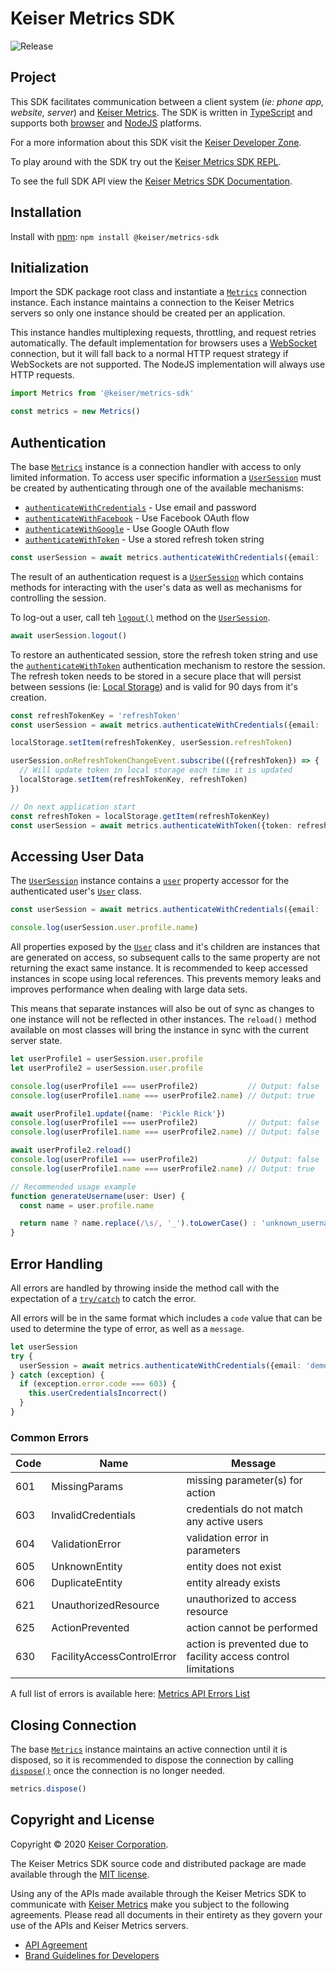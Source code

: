 # Keiser Metrics SDK
![Release](https://github.com/KeiserCorp/Keiser.Metrics.SDK/workflows/Release/badge.svg)

## Project
This SDK facilitates communication between a client system (_ie: phone app, website, server_) and [Keiser Metrics](https://metrics.keiser.com). The SDK is written in [TypeScript](https://www.typescriptlang.org) and supports both [browser](https://caniuse.com/#feat=es6) and [NodeJS](https://nodejs.org) platforms.

For a more information about this SDK visit the [Keiser Developer Zone](https://dev.keiser.com/metrics/sdk).

To play around with the SDK try out the [Keiser Metrics SDK REPL](https://repl.it/@KeiserDev/Metrics-SDK-Example).

To see the full SDK API view the [Keiser Metrics SDK Documentation](https://keisercorp.github.io/Keiser.Metrics.SDK/).

## Installation
Install with [npm](https://www.npmjs.com/): `npm install @keiser/metrics-sdk`

## Initialization
Import the SDK package root class and instantiate a [`Metrics`](https://keisercorp.github.io/Keiser.Metrics.SDK/classes/metrics.html) connection instance. Each instance maintains a connection to the Keiser Metrics servers so only one instance should be created per an application.

This instance handles multiplexing requests, throttling, and request retries automatically. The default implementation for browsers uses a [WebSocket](https://developer.mozilla.org/en-US/docs/Web/API/WebSockets_API) connection, but it will fall back to a normal HTTP request strategy if WebSockets are not supported. The NodeJS implementation will always use HTTP requests.

```ts
import Metrics from '@keiser/metrics-sdk'

const metrics = new Metrics()
```

## Authentication
The base [`Metrics`](https://keisercorp.github.io/Keiser.Metrics.SDK/classes/metrics.html) instance is a connection handler with access to only limited information. To access user specific information a [`UserSession`](https://keisercorp.github.io/Keiser.Metrics.SDK/classes/usersession.html) must be created by authenticating through one of the available mechanisms:

- [`authenticateWithCredentials`](https://keisercorp.github.io/Keiser.Metrics.SDK/classes/metrics.html#authenticatewithcredentials) - Use email and password
- [`authenticateWithFacebook`](https://keisercorp.github.io/Keiser.Metrics.SDK/classes/metrics.html#authenticateWithFacebook) - Use Facebook OAuth flow
- [`authenticateWithGoogle`](https://keisercorp.github.io/Keiser.Metrics.SDK/classes/metrics.html#authenticateWithGoogle) - Use Google OAuth flow
- [`authenticateWithToken`](https://keisercorp.github.io/Keiser.Metrics.SDK/classes/metrics.html#authenticateWithToken) - Use a stored refresh token string

```ts
const userSession = await metrics.authenticateWithCredentials({email: 'demo@keiser.com', password: 'password'})
```

The result of an authentication request is a [`UserSession`](https://keisercorp.github.io/Keiser.Metrics.SDK/classes/usersession.html) which contains methods for interacting with the user's data as well as mechanisms for controlling the session.

To log-out a user, call teh [`logout()`](https://keisercorp.github.io/Keiser.Metrics.SDK/classes/usersession.html#logout) method on the [`UserSession`](https://keisercorp.github.io/Keiser.Metrics.SDK/classes/usersession.html).

```ts
await userSession.logout()
```

To restore an authenticated session, store the refresh token string and use the [`authenticateWithToken`](https://keisercorp.github.io/Keiser.Metrics.SDK/classes/metrics.html#authenticateWithToken) authentication mechanism to restore the session. The refresh token needs to be stored in a secure place that will persist between sessions (ie: [Local Storage](https://developer.mozilla.org/en-US/docs/Web/API/Window/localStorage)) and is valid for 90 days from it's creation.

```ts
const refreshTokenKey = 'refreshToken'
const userSession = await metrics.authenticateWithCredentials({email: 'demo@keiser.com', password: 'password'})

localStorage.setItem(refreshTokenKey, userSession.refreshToken)

userSession.onRefreshTokenChangeEvent.subscribe(({refreshToken}) => {
  // Will update token in local storage each time it is updated
  localStorage.setItem(refreshTokenKey, refreshToken)
})

// On next application start
const refreshToken = localStorage.getItem(refreshTokenKey)
const userSession = await metrics.authenticateWithToken({token: refreshToken})
```

## Accessing User Data
The [`UserSession`](https://keisercorp.github.io/Keiser.Metrics.SDK/classes/usersession.html) instance contains a [`user`](https://keisercorp.github.io/Keiser.Metrics.SDK/classes/usersession.html#user) property accessor for the authenticated user's [`User`](https://keisercorp.github.io/Keiser.Metrics.SDK/classes/user.html) class.

```ts
const userSession = await metrics.authenticateWithCredentials({email: 'demo@keiser.com', password: 'password'})

console.log(userSession.user.profile.name)
```

All properties exposed by the [`User`](https://keisercorp.github.io/Keiser.Metrics.SDK/classes/user.html) class and it's children are instances that are generated on access, so subsequent calls to the same property are not returning the exact same instance. It is recommended to keep accessed instances in scope using local references. This prevents memory leaks and improves performance when dealing with large data sets.

This means that separate instances will also be out of sync as changes to one instance will not be reflected in other instances. The `reload()` method available on most classes will bring the instance in sync with the current server state.

```ts
let userProfile1 = userSession.user.profile
let userProfile2 = userSession.user.profile

console.log(userProfile1 === userProfile2)           // Output: false
console.log(userProfile1.name === userProfile2.name) // Output: true

await userProfile1.update({name: 'Pickle Rick'})
console.log(userProfile1 === userProfile2)           // Output: false
console.log(userProfile1.name === userProfile2.name) // Output: false

await userProfile2.reload()
console.log(userProfile1 === userProfile2)           // Output: false
console.log(userProfile1.name === userProfile2.name) // Output: true
```

```ts
// Recommended usage example
function generateUsername(user: User) {
  const name = user.profile.name

  return name ? name.replace(/\s/, '_').toLowerCase() : 'unknown_username'
}
```

## Error Handling

All errors are handled by throwing inside the method call with the expectation of a [`try/catch`](https://developer.mozilla.org/en-US/docs/Web/JavaScript/Reference/Statements/try...catch) to catch the error.

All errors will be in the same format which includes a `code` value that can be used to determine the type of error, as well as a `message`.

```ts
let userSession
try {
  userSession = await metrics.authenticateWithCredentials({email: 'demo@keiser.com', password: 'wrongPassword'})
} catch (exception) {
  if (exception.error.code === 603) {
    this.userCredentialsIncorrect()
  }
}
```

### Common Errors

| Code | Name | Message |
| ---- | ---- | ------- |
| 601 | MissingParams | missing parameter(s) for action |
| 603 | InvalidCredentials | credentials do not match any active users |
| 604 | ValidationError | validation error in parameters |
| 605 | UnknownEntity | entity does not exist |
| 606 | DuplicateEntity | entity already exists |
| 621 | UnauthorizedResource | unauthorized to access resource |
| 625 | ActionPrevented | action cannot be performed |
| 630 | FacilityAccessControlError | action is prevented due to facility access control limitations |

A full list of errors is available here: [Metrics API Errors List](https://metrics-api.keiser.com/api?action=core:errors)

## Closing Connection

The base [`Metrics`](https://keisercorp.github.io/Keiser.Metrics.SDK/classes/metrics.html) instance maintains an active connection until it is disposed, so it is recommended to dispose the connection by calling [`dispose()`](https://keisercorp.github.io/Keiser.Metrics.SDK/classes/metrics.html#dispose) once the connection is no longer needed.

```ts
metrics.dispose()
```

## Copyright and License
Copyright © 2020 [Keiser Corporation](http://keiser.com/).

The Keiser Metrics SDK source code and distributed package are made available through the [MIT license](LICENSE.md).

Using any of the APIs made available through the Keiser Metrics SDK to communicate with [Keiser Metrics](https://metrics.keiser.com) make you subject to the following agreements. Please read all documents in their entirety as they govern your use of the APIs and Keiser Metrics servers.
- [API Agreement](https://dev.keiser.com/api-agreement/)
- [Brand Guidelines for Developers](https://dev.keiser.com/brand-guidelines/)

